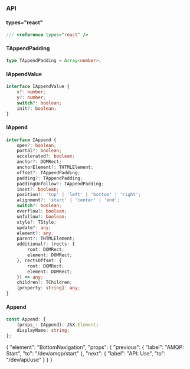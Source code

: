 

### API

#### types="react"

```ts
/// <reference types="react" />
```

#### TAppendPadding

```ts
type TAppendPadding = Array<number>;
```

#### IAppendValue

```ts
interface IAppendValue {
    x?: number;
    y?: number;
    switch?: boolean;
    init?: boolean;
}
```

#### IAppend

```ts
interface IAppend {
    open?: boolean;
    portal?: boolean;
    accelerated?: boolean;
    anchor?: DOMRect;
    anchorElement?: THTMLElement;
    offset?: TAppendPadding;
    padding?: TAppendPadding;
    paddingUnfollow?: TAppendPadding;
    inset?: boolean;
    position?: 'top' | 'left' | 'bottom' | 'right';
    alignment?: 'start' | 'center' | 'end';
    switch?: boolean;
    overflow?: boolean;
    unfollow?: boolean;
    style?: TStyle;
    update?: any;
    element?: any;
    parent?: THTMLElement;
    additional?: (rects: {
        root: DOMRect;
        element: DOMRect;
    }, rectsOffset: {
        root: DOMRect;
        element: DOMRect;
    }) => any;
    children?: TChildren;
    [property: string]: any;
}
```

#### Append

```ts
const Append: {
    (props_: IAppend): JSX.Element;
    displayName: string;
};
```


{
  "element": "BottomNavigation",
  "props": {
    "previous": {
      "label": "AMQP: Start",
      "to": "/dev/amqp/start"
    },
    "next": {
      "label": "API: Use",
      "to": "/dev/api/use"
    }
  }
}